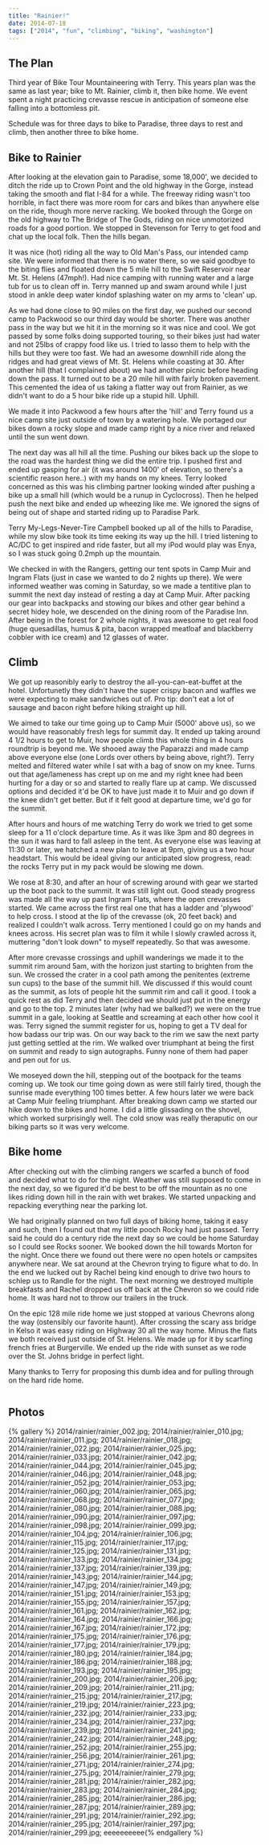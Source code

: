 ```yaml
---
title: "Rainier!"
date: 2014-07-18
tags: ["2014", "fun", "climbing", "biking", "washington"]
---
```


<h2>The Plan</h2>
Third year of Bike Tour Mountaineering with Terry.  This years plan was the same as last year; bike to Mt. Rainier, climb it, then bike home.  We event spent a night practicing crevasse rescue in anticipation of someone else falling into a bottomless pit.
 
Schedule was for three days to bike to Paradise, three days to rest and climb, then another three to bike home.

<h2>Bike to Rainier</h2>
<p>
After looking at the elevation gain to Paradise, some 18,000', we decided to ditch the ride up to Crown Point and the old highway in the Gorge, instead taking the smooth and flat I-84 for a while.  The freeway riding wasn't too horrible, in fact there was more room for cars and bikes than anywhere else on the ride, though more nerve racking.  We booked through the Gorge on the old highway to The Bridge of The Gods, riding on nice unmotorized roads for a good portion.  We stopped in Stevenson for Terry to get food and chat up the local folk.  Then the hills began.
</p>

<p>
It was nice (hot) riding all the way to Old Man's Pass, our intended camp site.  We were informed that there is no water there, so we said goodbye to the biting flies and floated down the 5 mile hill to the Swift Reservoir near Mt. St. Helens (47mph!).  Had nice camping with running water and a large tub for us to clean off in.  Terry manned up and swam around while I just stood in ankle deep water kindof splashing water on my arms to 'clean' up.
</p>

<p>
As we had done close to 90 miles on the first day, we pushed our second camp to Packwood so our third day would be shorter.  There was another pass in the way but we hit it in the morning so it was nice and cool.  We got passed by some folks doing supported touring, so their bikes just had water and not 25lbs of crappy food like us.  I tried to lasso them to help with the hills but they were too fast.  We had an awesome downhill ride along the ridges and had great views of Mt. St. Helens while coasting at 30.  After another hill (that I complained about) we had another picnic before heading down the pass.  It turned out to be a 20 mile hill with fairly broken pavement.  This cemented the idea of us taking a flatter way out from Rainier, as we didn't want to do a 5 hour bike ride up a stupid hill.  Uphill.
</p>

<p>
We made it into Packwood a few hours after the 'hill' and Terry found us a nice camp site just outside of town by a watering hole.  We portaged our bikes down a rocky slope and made camp right by a nice river and relaxed until the sun went down.  
</p>

<p>
The next day was all hill all the time.  Pushing our bikes back up the slope to the road was the hardest thing we did the entire trip.  I pushed first and ended up gasping for air (it was around 1400' of elevation, so there's a scientific reason here..) with my hands on my knees.  Terry looked concerned as this was his climbing partner looking winded after pushing a bike up a small hill (which would be a runup in Cyclocross).  Then he helped push the next bike and ended up wheezing like me.  We ignored the signs of being out of shape and started riding up to Paradise Park.
</p>

<p>
Terry My-Legs-Never-Tire Campbell booked up all of the hills to Paradise, while my slow bike took its time eeking its way up the hill.  I tried listening to AC/DC to get inspired and ride faster, but all my iPod would play was Enya, so I was stuck going 0.2mph up the mountain.
</p>

<p>
We checked in with the Rangers, getting our tent spots in Camp Muir and Ingram Flats (just in case we wanted to do 2 nights up there).  We were informed weather was coming in Saturday, so we made a tentitive plan to summit the next day instead of resting a day at Camp Muir.  After packing our gear into backpacks and stowing our bikes and other gear behind a secret hidey hole, we descended on the dining room of the Paradise Inn.  After being in the forest for 2 whole nights, it was awesome to get real food (huge quesadillas, humus & pita, bacon wrapped meatloaf and blackberry cobbler with ice cream) and 12 glasses of water.
</p>

<h2>Climb</h2>
<p>
We got up reasonibly early to destroy the all-you-can-eat-buffet at the hotel.  Unfortunetly they didn't have the super crispy bacon and waffles we were expecting to make sandwiches out of.  Pro tip: don't eat a lot of sausage and bacon right before hiking straight up hill.  
</p>

<p>
We aimed to take our time going up to Camp Muir (5000' above us), so we would have reasonably fresh legs for summit day.  It ended up taking around 4 1/2 hours to get to Muir, how people climb this whole thing in 4 hours roundtrip is beyond me.  We shooed away the Paparazzi and made camp above everyone else (one Lords over others by being above, right?).  Terry melted and filtered water while I sat with a bag of snow on my knee.  Turns out that age/lameness has crept up on me and my right knee had been hurting for a day or so and started to really flare up at camp.  We discussed options and decided it'd be OK to have just made it to Muir and go down if the knee didn't get better.  But if it felt good at departure time, we'd go for the summit.
</p>

<p>
After hours and hours of me watching Terry do work we tried to get some sleep for a 11 o'clock departure time.  As it was like 3pm and 80 degrees in the sun it was hard to fall asleep in the tent.  As everyone else was leaving at 11:30 or later, we hatched a new plan to leave at 9pm, giving us a two hour headstart.  This would be ideal giving our anticipated slow progress, read: the rocks Terry put in my pack would be slowing me down.
</p>

<p>
We rose at 8:30, and after an hour of screwing around with gear we started up the boot pack to the summit.  It was still light out.  Good steady progress was made all the way up past Ingram Flats, where the open crevasses started.  We came across the first real one that has a ladder and 'plywood' to help cross.  I stood at the lip of the crevasse (ok, 20 feet back) and realized I couldn't walk across.  Terry mentioned I could go on my hands and knees across.  His secret plan was to film it while I slowly crawled across it, muttering "don't look down" to myself repeatedly.  So that was awesome.
</p>

<p>
After more crevasse crossings and uphill wanderings we made it to the summit rim around 5am, with the horizon just starting to brighten from the sun.  We crossed the crater in a cool path among the penitentes (extreme sun cups) to the base of the summit hill.  We discussed if this would count as the summit, as lots of people hit the summit rim and call it good.  I took a quick rest as did Terry and then decided we should just put in the energy and go to the top.  2 minutes later (why had we balked?) we were on the true summit in a gale, looking at Seattle and screaming at each other how cool it was.  Terry signed the summit register for us, hoping to get a TV deal for how badass our trip was.  On our way back to the rim we saw the next party just getting settled at the rim.  We walked over triumphant at being the first on summit and ready to sign autographs.  Funny none of them had paper and pen out for us. 
</p>

<p>
We moseyed down the hill, stepping out of the bootpack for the teams coming up.  We took our time going down as were still fairly tired, though the sunrise made everything 100 times better.  A few hours later we were back at Camp Muir feeling triumphant.  After breaking down camp we started our hike down to the bikes and home.  I did a little glissading on the shovel, which worked surprisingly well.  The cold snow was really theraputic on our biking parts so it was very welcome.
</p>

<h2>Bike home</h2>
<p>
After checking out with the climbing rangers we scarfed a bunch of food and decided what to do for the night.  Weather was still supposed to come in the next day, so we figured it'd be best to be off the mountain as no one likes riding down hill in the rain with wet brakes.  We started unpacking and repacking everything near the parking lot.
</p>

<p>
We had originally planned on two full days of biking home, taking it easy and such, then I found out that my little pooch Rocky had just passed.  Terry said he could do a century ride the next day so we could be home Saturday so I could see Rocks sooner.  We booked down the hill towards Morton for the night.  Once there we found out there were no open hotels or campsites anywhere near.  We sat around at the Chevron trying to figure what to do.  In the end we lucked out by Rachel being kind enough to drive two hours to schlep us to Randle for the night.   The next morning we destroyed multiple breakfasts and Rachel dropped us off back at the Chevron so we could ride home.  It was hard not to throw our trailers in the truck.
</p>

<p>
On the epic 128 mile ride home we just stopped at various Chevrons along the way (ostensibly our favorite haunt).  After crossing the scary ass bridge in Kelso it was easy riding on Highway 30 all the way home.  Minus the flats we both received just outside of St. Helens.  We made up for it by scarfing french fries at Burgerville.  We ended up the ride with sunset as we rode over the St. Johns bridge in perfect light.
</p>

<p>
Many thanks to Terry for proposing this dumb idea and for pulling through on the hard ride home.
</p>



<a href="http://willprogramforfood.com/photos/rainier-climb/"><img class="photo" src="http://willprogramforfood.com/photos/pics/panoramic/2014/rainierPano/thumb/rainierPano_04.jpg" alt=""/></a>

<h2>Photos</h2>

{% gallery %}
2014/rainier/rainier_002.jpg;
2014/rainier/rainier_010.jpg;
2014/rainier/rainier_011.jpg;
2014/rainier/rainier_018.jpg;
2014/rainier/rainier_022.jpg;
2014/rainier/rainier_025.jpg;
2014/rainier/rainier_033.jpg;
2014/rainier/rainier_042.jpg;
2014/rainier/rainier_044.jpg;
2014/rainier/rainier_045.jpg;
2014/rainier/rainier_046.jpg;
2014/rainier/rainier_048.jpg;
2014/rainier/rainier_052.jpg;
2014/rainier/rainier_053.jpg;
2014/rainier/rainier_060.jpg;
2014/rainier/rainier_065.jpg;
2014/rainier/rainier_068.jpg;
2014/rainier/rainier_077.jpg;
2014/rainier/rainier_080.jpg;
2014/rainier/rainier_088.jpg;
2014/rainier/rainier_090.jpg;
2014/rainier/rainier_097.jpg;
2014/rainier/rainier_098.jpg;
2014/rainier/rainier_099.jpg;
2014/rainier/rainier_104.jpg;
2014/rainier/rainier_106.jpg;
2014/rainier/rainier_115.jpg;
2014/rainier/rainier_117.jpg;
2014/rainier/rainier_125.jpg;
2014/rainier/rainier_131.jpg;
2014/rainier/rainier_133.jpg;
2014/rainier/rainier_134.jpg;
2014/rainier/rainier_137.jpg;
2014/rainier/rainier_139.jpg;
2014/rainier/rainier_143.jpg;
2014/rainier/rainier_144.jpg;
2014/rainier/rainier_147.jpg;
2014/rainier/rainier_149.jpg;
2014/rainier/rainier_151.jpg;
2014/rainier/rainier_153.jpg;
2014/rainier/rainier_155.jpg;
2014/rainier/rainier_157.jpg;
2014/rainier/rainier_161.jpg;
2014/rainier/rainier_162.jpg;
2014/rainier/rainier_164.jpg;
2014/rainier/rainier_166.jpg;
2014/rainier/rainier_167.jpg;
2014/rainier/rainier_172.jpg;
2014/rainier/rainier_175.jpg;
2014/rainier/rainier_176.jpg;
2014/rainier/rainier_177.jpg;
2014/rainier/rainier_179.jpg;
2014/rainier/rainier_180.jpg;
2014/rainier/rainier_184.jpg;
2014/rainier/rainier_186.jpg;
2014/rainier/rainier_188.jpg;
2014/rainier/rainier_193.jpg;
2014/rainier/rainier_195.jpg;
2014/rainier/rainier_200.jpg;
2014/rainier/rainier_206.jpg;
2014/rainier/rainier_209.jpg;
2014/rainier/rainier_211.jpg;
2014/rainier/rainier_215.jpg;
2014/rainier/rainier_217.jpg;
2014/rainier/rainier_219.jpg;
2014/rainier/rainier_223.jpg;
2014/rainier/rainier_232.jpg;
2014/rainier/rainier_233.jpg;
2014/rainier/rainier_234.jpg;
2014/rainier/rainier_237.jpg;
2014/rainier/rainier_239.jpg;
2014/rainier/rainier_241.jpg;
2014/rainier/rainier_242.jpg;
2014/rainier/rainier_248.jpg;
2014/rainier/rainier_252.jpg;
2014/rainier/rainier_255.jpg;
2014/rainier/rainier_256.jpg;
2014/rainier/rainier_261.jpg;
2014/rainier/rainier_271.jpg;
2014/rainier/rainier_274.jpg;
2014/rainier/rainier_275.jpg;
2014/rainier/rainier_279.jpg;
2014/rainier/rainier_281.jpg;
2014/rainier/rainier_282.jpg;
2014/rainier/rainier_283.jpg;
2014/rainier/rainier_284.jpg;
2014/rainier/rainier_285.jpg;
2014/rainier/rainier_286.jpg;
2014/rainier/rainier_287.jpg;
2014/rainier/rainier_289.jpg;
2014/rainier/rainier_291.jpg;
2014/rainier/rainier_292.jpg;
2014/rainier/rainier_295.jpg;
2014/rainier/rainier_297.jpg;
2014/rainier/rainier_299.jpg;
eeeeeeeeee{% endgallery %}
